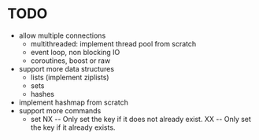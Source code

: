 # TODO

- allow multiple connections
    - multithreaded: implement thread pool from scratch
    - event loop, non blocking IO
    - coroutines, boost or raw
- support more data structures
    - lists (implement ziplists)
    - sets
    - hashes
- implement hashmap from scratch
- support more commands
    - set NX -- Only set the key if it does not already exist.
      XX -- Only set the key if it already exists.

